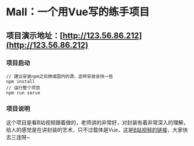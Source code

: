 # Mall：一个用Vue写的练手项目

## 项目演示地址：[http://123.56.86.212](http://123.56.86.212)

### 项目启动

```shell
// 建议安装npm之后换成国内的源，这样安装会快一些
npm install
// 运行整个项目
npm run serve
```

### 项目说明

这个项目是看B站视频跟着做的，老师讲的非常好，对封装有着非常深入的理解，给人的感觉是在讲封装的艺术，只不过载体是Vue，这是[B站视频的链接]( https://www.bilibili.com/video/av89760569 )，大家快去三连呀~
